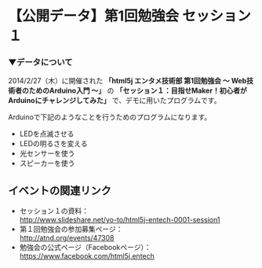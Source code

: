 【公開データ】第1回勉強会 セッション１
======================
### ▼データについて
2014/2/27（木）に開催された __「html5j エンタメ技術部 第1回勉強会 〜 Web技術者のためのArduino入門 〜」__ の __「セッション１：目指せMaker！初心者がArduinoにチャレンジしてみた」__ で、デモに用いたプログラムです。  

Arduinoで下記のようなことを行うためのプログラムになります。
* LEDを点滅させる
* LEDの明るさを変える
* 光センサーを使う
* スピーカーを使う

イベントの関連リンク
----------------
* セッション１の資料：  
http://www.slideshare.net/yo-to/html5j-entech-0001-session1
* 第１回勉強会の参加募集ページ：  
http://atnd.org/events/47308
* 勉強会の公式ページ（Facebookページ）：  
https://www.facebook.com/html5j.entech
